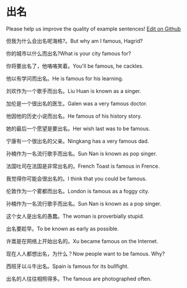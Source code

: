 # 出名

Please help us improve the quality of example sentences! [Edit on Github](https://github.com/jiyushe/jiyu-example-sentence-source/blob/main/chinese/chuming.md)

<p><span class="chinese">但我为什么会出名呢海格?。</span><span class="english">But why am I famous, Hagrid?</span></p>

<p><span class="chinese">你的城市以什么而出名?</span><span class="english">What is your city famous for?</span></p>

<p><span class="chinese">你将要出名了，他咯咯笑着。</span><span class="english">You'll be famous, he cackles.</span></p>

<p><span class="chinese">他以有学问而出名。</span><span class="english">He is famous for his learning.</span></p>

<p><span class="chinese">刘欢作为一个歌手而出名。</span><span class="english">Liu Huan is known as a singer.</span></p>

<p><span class="chinese">加伦是一个很出名的医生。</span><span class="english">Galen was a very famous doctor.</span></p>

<p><span class="chinese">他因他的历史小说而出名。</span><span class="english">He famous of his history story.</span></p>

<p><span class="chinese">她的最后一个愿望是要出名。</span><span class="english">Her wish last was to be famous.</span></p>

<p><span class="chinese">宁康有一个很出名的父亲。</span><span class="english">Ningkang has a very famous dad.</span></p>

<p><span class="chinese">孙楠作为一名流行歌手而出名。</span><span class="english">Sun Nan is known as pop singer.</span></p>

<p><span class="chinese">法国吐司在法国是非常出名的。</span><span class="english">French Toast is famous in Frence.</span></p>

<p><span class="chinese">我觉得你可能会很出名的。</span><span class="english">I think that you could be famous.</span></p>

<p><span class="chinese">伦敦作为一个雾都而出名。</span><span class="english">London is famous as a foggy city.</span></p>

<p><span class="chinese">孙楠作为一名流行歌手而出名。</span><span class="english">Sun Nan is known as a pop singer.</span></p>

<p><span class="chinese">这个女人是出名的愚蠢。</span><span class="english">The woman is proverbially stupid.</span></p>

<p><span class="chinese">出名要趁早。</span><span class="english">To be known as early as possible.</span></p>

<p><span class="chinese">许嵩是在网络上开始出名的。</span><span class="english">Xu became famous on the Internet.</span></p>

<p><span class="chinese">现在人人都想出名，为什么？</span><span class="english">Now people want to be famous. Why?</span></p>

<p><span class="chinese">西班牙以斗牛出名。</span><span class="english">Spain is famous for its bullfight.</span></p>

<p><span class="chinese">出名的人往往相照得多。</span><span class="english">The famous are photographed often.</span></p>

